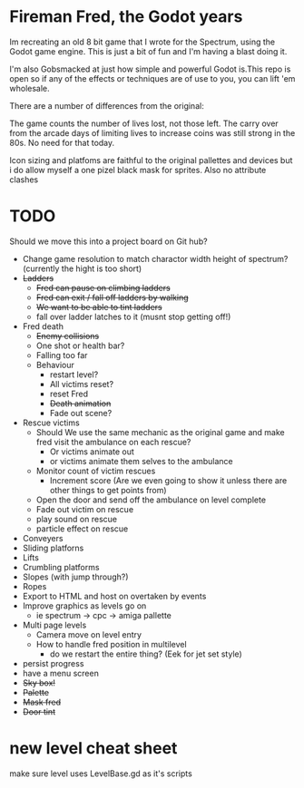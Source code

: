 # Fireman Fred, the Godot years

Im recreating an old 8 bit game that I wrote for the Spectrum, using the Godot game engine. This is just a bit of fun and I'm having a blast doing it. 

I'm also Gobsmacked at just how simple and powerful Godot is.This repo is open so if any of the effects or techniques are of use to you, you can lift 'em wholesale.

There are a number of differences from the original:

The game counts the number of lives lost, not those left. The carry over from the arcade days of limiting lives to increase coins was still strong in the 80s. No need for that today.

Icon sizing and platfoms are faithful to the original pallettes and devices but i do allow myself a one pizel black mask for sprites. Also no attribute clashes





# TODO

Should we move this into a project board on Git hub?

+ Change game resolution to match charactor width height of spectrum? (currently the hight is too short)
+ ~~Ladders~~
  + ~~Fred can pause on climbing ladders~~
  + ~~Fred can exit / fall off ladders by walking~~
  + ~~We want to be able to tint ladders~~
  + fall over ladder latches to it (musnt stop getting off!)
+ Fred death
  + ~~Enemy collisions~~
  + One shot or health bar?
  + Falling too far
  + Behaviour
    + restart level?
    +   All victims reset?
    + reset Fred
    + ~~Death animation~~
    + Fade out scene?
+ Rescue victims
    + Should We use the same mechanic as the original game and make fred visit the ambulance on each rescue?
        + Or victims animate out
        + or victims animate them selves to the ambulance
    + Monitor count of victim rescues
        + Increment score (Are we even going to show it unless there are other things to get points from)
    + Open the door and send off the ambulance on level complete
    + Fade out victim on rescue
    + play sound on rescue
    + particle effect on rescue
+ Conveyers
+ Sliding platforns
+ Lifts
+ Crumbling platforms
+ Slopes (with jump through?)
+ Ropes
+ Export to HTML and host on overtaken by events
+ Improve graphics as levels go on 
  + ie spectrum -> cpc -> amiga pallette
+ Multi page levels
  + Camera move on level entry
  + How to handle fred position in multilevel
    + do we restart the entire thing? (Eek for jet set style)
+ persist progress
+ have a menu screen
+ ~~Sky box!~~
+ ~~Palette~~
+ ~~Mask fred~~
+ ~~Door tint~~







# new level cheat sheet
make sure level uses LevelBase.gd as it's scripts 



